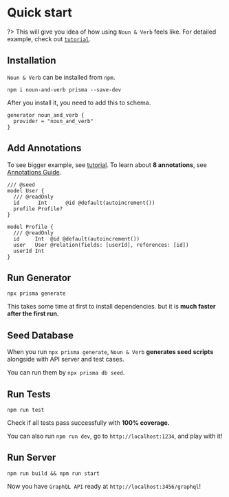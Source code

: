 # Quick start

?> This will give you idea of how using `Noun & Verb` feels like. For detailed
example, check out [`tutorial`](getting-started/tutorial.md).

## Installation

`Noun & Verb` can be installed from `npm`.

```
npm i noun-and-verb prisma --save-dev
```

After you install it, you need to add this to schema.

```prisma
generator noun_and_verb {
  provider = "noun_and_verb"
}
```

## Add Annotations

To see bigger example, see [tutorial](getting-started/tutorial.md). To learn
about **8 annotations**, see [Annotations Guide](guides/annotations.md).

```prisma
/// @seed
model User {
  /// @readOnly
  id      Int      @id @default(autoincrement())
  profile Profile?
}

model Profile {
  /// @readOnly
  id     Int  @id @default(autoincrement())
  user   User @relation(fields: [userId], references: [id])
  userId Int 
}
```

## Run Generator

```
npx prisma generate
```

This takes some time at first to install dependencies. but it is **much faster
after the first run.**

## Seed Database

When you run `npx prisma generate`, `Noun & Verb` **generates seed scripts**
alongside with API server and test cases.

You can run them by `npx prisma db seed`.

## Run Tests

```
npm run test
```

Check if all tests pass successfully with **100% coverage.**

You can also run `npm run dev`, go to `http://localhost:1234`, and play with it!

## Run Server

```
npm run build && npm run start
```

Now you have `GraphQL API` ready at `http://localhost:3456/graphql`!
